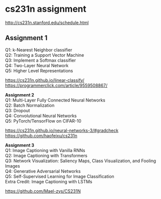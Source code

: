 # cs231n assignment
http://cs231n.stanford.edu/schedule.html



## Assignment 1 
Q1: k-Nearest Neighbor classifier  
Q2: Training a Support Vector Machine  
Q3: Implement a Softmax classifier  
Q4: Two-Layer Neural Network  
Q5: Higher Level Representations  

https://cs231n.github.io/linear-classify/  
https://programmerclick.com/article/9559508867/  


**Assignment 2**  
Q1: Multi-Layer Fully Connected Neural Networks  
Q2: Batch Normalization  
Q3: Dropout  
Q4: Convolutional Neural Networks  
Q5: PyTorch/TensorFlow on CIFAR-10  

https://cs231n.github.io/neural-networks-3/#gradcheck  
https://github.com/haofeixu/cs231n  

**Assignment 3**  
Q1: Image Captioning with Vanilla RNNs  
Q2: Image Captioning with Transformers  
Q3: Network Visualization: Saliency Maps, Class Visualization, and Fooling Images  
Q4: Generative Adversarial Networks  
Q5: Self-Supervised Learning for Image Classification  
Extra Credit: Image Captioning with LSTMs  

https://github.com/Mael-zys/CS231N
